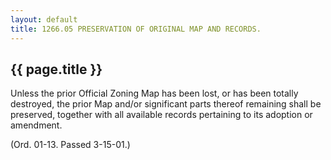 ```yaml
---
layout: default 
title: 1266.05 PRESERVATION OF ORIGINAL MAP AND RECORDS.
---
```


{{ page.title }}
----------------

Unless the prior Official Zoning Map has been lost, or has been totally
destroyed, the prior Map and/or significant parts thereof remaining
shall be preserved, together with all available records pertaining to
its adoption or amendment.

(Ord. 01-13. Passed 3-15-01.)
